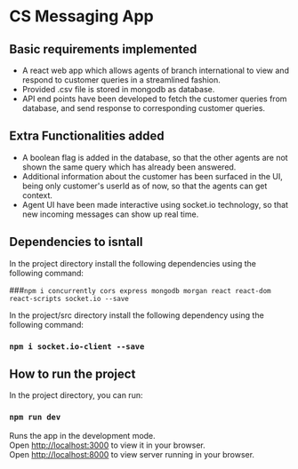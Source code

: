 # CS Messaging App

## Basic requirements implemented

* A react web app which allows agents of branch international to view and respond to customer queries in a streamlined fashion.
* Provided .csv file is stored in mongodb as database.
* API end points have been developed to fetch the customer queries from database, and send response to corresponding customer queries. 

## Extra Functionalities added

* A boolean flag is added in the database, so that the other agents are not shown the same query which has already been answered.
* Additional information about the customer has been surfaced in the UI, being only customer's userId as of now, so that the agents can get context.
* Agent UI have been made interactive using socket.io technology, so that new incoming messages can show up real time.   

## Dependencies to isntall  

In the project directory install the following dependencies using the following command:

###` npm i concurrently cors express mongodb morgan react react-dom react-scripts socket.io --save ` 

In the project/src directory install the following dependency using the following command:

### `npm i socket.io-client --save`

## How to run the project

In the project directory, you can run:

### `npm run dev`

Runs the app in the development mode.\
Open [http://localhost:3000](http://localhost:3000) to view it in your browser.  
Open [http://localhost:8000](http://localhost:8000) to view server running in your browser.

